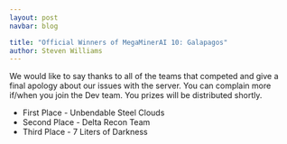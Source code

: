 ```yaml
---
layout: post
navbar: blog

title: "Official Winners of MegaMinerAI 10: Galapagos"
author: Steven Williams
---
```


We would like to say thanks to all of the teams that competed and give
a final apology about our issues with the server. You can complain
more if/when you join the Dev team. You prizes will be distributed
shortly. 

* First Place - Unbendable Steel Clouds
* Second Place - Delta Recon Team
* Third Place - 7 Liters of Darkness
